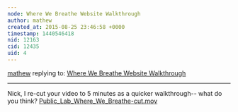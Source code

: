 ```yaml
---
node: Where We Breathe Website Walkthrough
author: mathew
created_at: 2015-08-25 23:46:58 +0000
timestamp: 1440546418
nid: 12163
cid: 12435
uid: 4
---
```




[mathew](../profile/mathew) replying to: [Where We Breathe Website Walkthrough](../notes/nshapiro/08-24-2015/where-we-breathe-website-walkthrough)

----
Nick, 
I re-cut your video to 5 minutes as a quicker walkthrough-- what do you think?
<a href="https://i.publiclab.org/system/images/photos/000/011/277/original/Public_Lab_Where_We_Breathe-cut.mov"><i class="icon icon-file"></i> Public_Lab_Where_We_Breathe-cut.mov</a>

